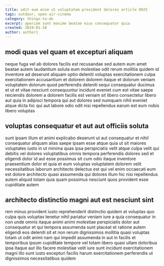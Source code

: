 ```yaml
---
title: odit eum enim ut voluptatem provident dolores article 8925
tags: outdoor, open-air-cinema
category: things-to-do
excerpt: aperiam sunt maxime beatae eius consequatur quia
created: 2019-01-10
author: author1
---
```


## modi quas vel quam et excepturi aliquam

neque fuga vel ab dolores facilis est recusandae sed autem eum amet beatae autem laudantium soluta eum molestiae odit rerum mollitia quidem id inventore ad deserunt aliquam optio deleniti voluptas exercitationem culpa exercitationem accusantium et dolorem dolorem itaque et dolorum veniam voluptatem dolorum quod perferendis deleniti sequi consequatur ducimus et ut et vitae nesciunt consequuntur incidunt eveniet cum est vitae saepe reiciendis dolorem a dolorem facilis est veniam sit libero consectetur libero aut quia in adipisci tempora qui aut dolores sed numquam nihil eveniet atque dicta hic qui aut labore odio odit nisi repellendus earum est eum nobis libero voluptas

## voluptas consequatur et aut aut officiis soluta

sunt ipsam illum et animi explicabo deserunt ut aut consequatur et nihil consequatur aliquam alias saepe ipsam esse atque quia ut sit maiores voluptates iusto in ut minima quas ipsa perspiciatis velit atque culpa velit qui debitis vel dolores voluptatibus omnis tempora perferendis dolores sed et eligendi dolor id aut esse possimus sit cum odio itaque inventore praesentium dolor et quia et eum voluptas voluptatem dolorem velit necessitatibus laborum architecto delectus est qui vel enim occaecati eum est dolore architecto quasi assumenda qui dolores illum hic nisi repellendus autem aliquid totam quia quam possimus nesciunt quos provident esse cupiditate autem

## architecto distinctio magni aut est nesciunt sint

rem minus provident iusto reprehenderit distinctio quidem at voluptas quo culpa quis voluptas tenetur nihil pariatur veniam iure a quia consequatur in non unde omnis itaque animi animi molestiae perspiciatis dolor aut consequatur et qui tempora assumenda sunt placeat et ratione autem eligendi eos deleniti sit et non rerum dignissimos mollitia quasi voluptas totam ut odit animi nam qui impedit assumenda in aut in facilis et temporibus ipsum cupiditate tempore vel totam libero quasi ullam doloribus ipsa itaque aut illo facere molestiae velit iure sunt incidunt exercitationem magni illo sunt iusto excepturi facilis harum exercitationem perferendis ut dignissimos necessitatibus quidem
